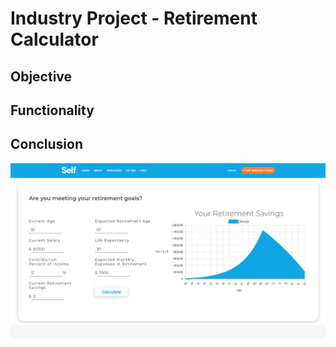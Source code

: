 # Industry Project - Retirement Calculator

## Objective

## Functionality

## Conclusion

![Screenshot of retirement calculator](client/public/images/readme-graph.png)



